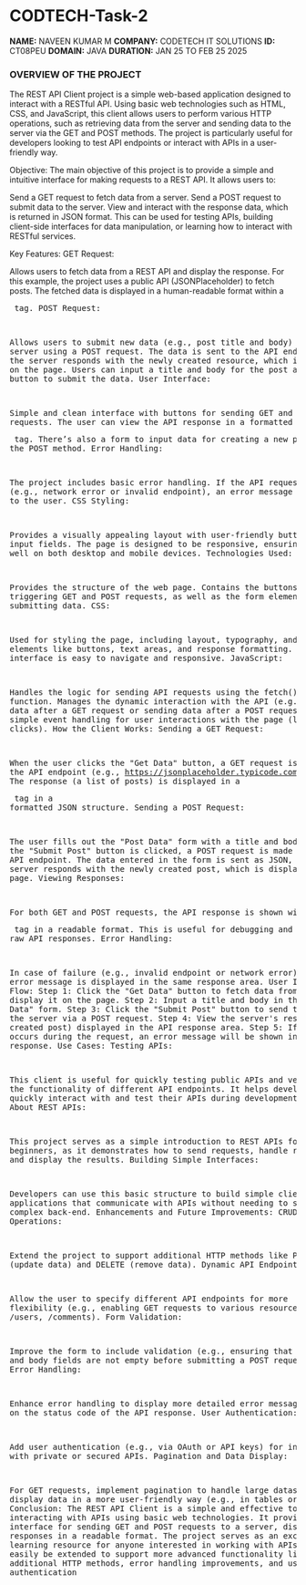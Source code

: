 # CODTECH-Task-2
**NAME:** NAVEEN KUMAR M
**COMPANY:** CODETECH IT SOLUTIONS
**ID:** CT08PEU
**DOMAIN:** JAVA
**DURATION:** JAN 25 TO FEB 25 2025


###   OVERVIEW OF THE PROJECT


The REST API Client project is a simple web-based application designed to interact with a RESTful API. Using basic web technologies such as HTML, CSS, and JavaScript, this client allows users to perform various HTTP operations, such as retrieving data from the server and sending data to the server via the GET and POST methods. The project is particularly useful for developers looking to test API endpoints or interact with APIs in a user-friendly way.

Objective:
The main objective of this project is to provide a simple and intuitive interface for making requests to a REST API. It allows users to:

Send a GET request to fetch data from a server.
Send a POST request to submit data to the server.
View and interact with the response data, which is returned in JSON format.
This can be used for testing APIs, building client-side interfaces for data manipulation, or learning how to interact with RESTful services.

Key Features:
GET Request:

Allows users to fetch data from a REST API and display the response.
For this example, the project uses a public API (JSONPlaceholder) to fetch posts.
The fetched data is displayed in a human-readable format within a <pre> tag.
POST Request:

Allows users to submit new data (e.g., post title and body) to the server using a POST request.
The data is sent to the API endpoint, and the server responds with the newly created resource, which is displayed on the page.
Users can input a title and body for the post and click a button to submit the data.
User Interface:

Simple and clean interface with buttons for sending GET and POST requests.
The user can view the API response in a formatted way inside a <pre> tag.
There’s also a form to input data for creating a new post via the POST method.
Error Handling:

The project includes basic error handling. If the API request fails (e.g., network error or invalid endpoint), an error message is displayed to the user.
CSS Styling:

Provides a visually appealing layout with user-friendly buttons and input fields.
The page is designed to be responsive, ensuring it works well on both desktop and mobile devices.
Technologies Used:
HTML:

Provides the structure of the web page.
Contains the buttons for triggering GET and POST requests, as well as the form elements for submitting data.
CSS:

Used for styling the page, including layout, typography, and visual elements like buttons, text areas, and response formatting.
Ensures the interface is easy to navigate and responsive.
JavaScript:

Handles the logic for sending API requests using the fetch() function.
Manages the dynamic interaction with the API (e.g., displaying data after a GET request or sending data after a POST request).
Provides simple event handling for user interactions with the page (like button clicks).
How the Client Works:
Sending a GET Request:

When the user clicks the "Get Data" button, a GET request is made to the API endpoint (e.g., https://jsonplaceholder.typicode.com/posts).
The response (a list of posts) is displayed in a <pre> tag in a formatted JSON structure.
Sending a POST Request:

The user fills out the "Post Data" form with a title and body.
When the "Submit Post" button is clicked, a POST request is made to the same API endpoint.
The data entered in the form is sent as JSON, and the server responds with the newly created post, which is displayed on the page.
Viewing Responses:

For both GET and POST requests, the API response is shown within a <pre> tag in a readable format. This is useful for debugging and viewing raw API responses.
Error Handling:

In case of failure (e.g., invalid endpoint or network error), an error message is displayed in the same response area.
User Interaction Flow:
Step 1: Click the "Get Data" button to fetch data from the API and display it on the page.
Step 2: Input a title and body in the "Post Data" form.
Step 3: Click the "Submit Post" button to send the data to the server via a POST request.
Step 4: View the server's response (newly created post) displayed in the API response area.
Step 5: If an error occurs during the request, an error message will be shown instead of the response.
Use Cases:
Testing APIs:

This client is useful for quickly testing public APIs and verifying the functionality of different API endpoints.
It helps developers quickly interact with and test their APIs during development.
Learning About REST APIs:

This project serves as a simple introduction to REST APIs for beginners, as it demonstrates how to send requests, handle responses, and display the results.
Building Simple Interfaces:

Developers can use this basic structure to build simple client-side applications that communicate with APIs without needing to set up a complex back-end.
Enhancements and Future Improvements:
CRUD Operations:

Extend the project to support additional HTTP methods like PUT (update data) and DELETE (remove data).
Dynamic API Endpoint:

Allow the user to specify different API endpoints for more flexibility (e.g., enabling GET requests to various resources like /users, /comments).
Form Validation:

Improve the form to include validation (e.g., ensuring that the title and body fields are not empty before submitting a POST request).
Better Error Handling:

Enhance error handling to display more detailed error messages based on the status code of the API response.
User Authentication:

Add user authentication (e.g., via OAuth or API keys) for interacting with private or secured APIs.
Pagination and Data Display:

For GET requests, implement pagination to handle large datasets and display data in a more user-friendly way (e.g., in tables or lists).
Conclusion:
The REST API Client is a simple and effective tool for interacting with APIs using basic web technologies. It provides a clear interface for sending GET and POST requests to a server, displaying responses in a readable format. The project serves as an excellent learning resource for anyone interested in working with APIs, and it can easily be extended to support more advanced functionality like additional HTTP methods, error handling improvements, and user authentication
